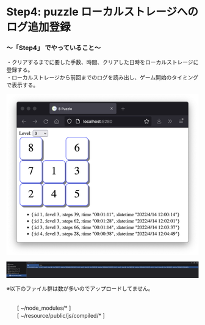 # Step4: puzzle ローカルストレージへのログ追加登録

### 〜「Step4」 でやっていること〜

・クリアするまでに要した手数、時間、クリアした日時をローカルストレージに登録する。<br>
・ローカルストレージから前回までのログを読み出し、ゲーム開始のタイミングで表示する。<br>

![puzzle4-1](https://github.com/gima326/games/blob/main/puzzle/readme_img/step4-1.png)

![puzzle4-2](https://github.com/gima326/games/blob/main/puzzle/readme_img/step4-2.png)

※以下のファイル群は数が多いのでアップロードしてません。<br><br>

　　[ ~/node_modules/* ]<br>
　　[ ~/resource/public/js/compiled/* ]<br><br>
